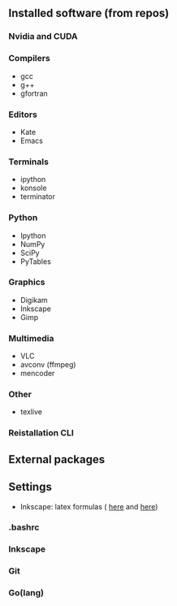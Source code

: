 <!-- 
.. link: 
.. description: 
.. tags: 
.. date: 2013/08/26 14:46:07
.. title: System
.. slug: system
-->

## Installed software (from repos)

### Nvidia and CUDA    
### Compilers    

* gcc
* g++
* gfortran

### Editors    

* Kate
* Emacs

### Terminals

* ipython
* konsole
* terminator

### Python    

* Ipython
* NumPy
* SciPy
* PyTables

### Graphics    

* Digikam
* Inkscape
* Gimp

### Multimedia    

* VLC
* avconv (ffmpeg)
* mencoder

### Other    

* texlive

### Reistallation CLI

## External packages

## Settings    

* Inkscape: latex formulas (
[here](http://pav.iki.fi/software/textext/) and [here](http://www.timteatro.net/2010/08/05/textext-for-math-in-inkscape/))

### .bashrc

### Inkscape

### Git

### Go(lang)

